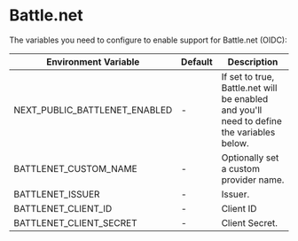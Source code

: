 # Battle.net

The variables you need to configure to enable support for Battle.net (OIDC):

| Environment Variable         | Default | Description                                                                                        |
| ---------------------------- | ------- |----------------------------------------------------------------------------------------------------|
| NEXT_PUBLIC_BATTLENET_ENABLED | -       | If set to true, Battle.net will be enabled and you'll need to define the variables below. |
| BATTLENET_CUSTOM_NAME         | -       | Optionally set a custom provider name.                                                             |
| BATTLENET_ISSUER              | -       | Issuer.                                                                                            |
| BATTLENET_CLIENT_ID           | -       | Client ID                                                                                          |
| BATTLENET_CLIENT_SECRET       | -       | Client Secret.                                                                                     |
